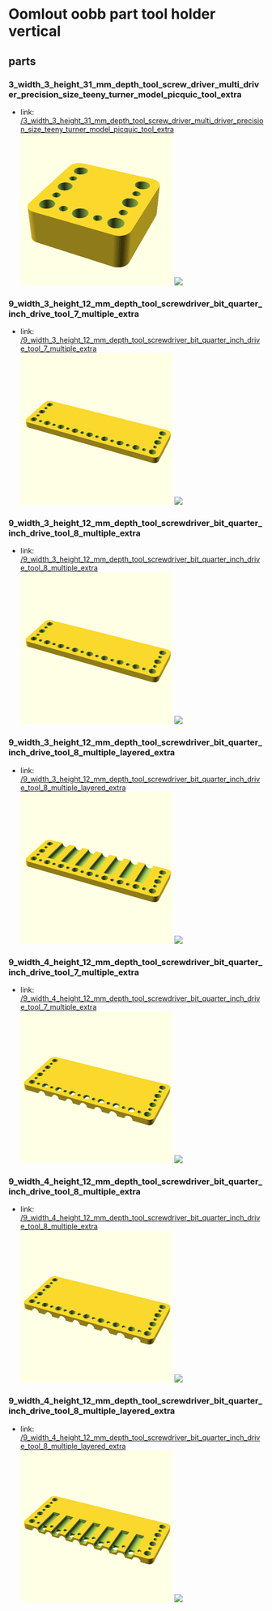 # Oomlout oobb part tool holder vertical


## parts

### 3_width_3_height_31_mm_depth_tool_screw_driver_multi_driver_precision_size_teeny_turner_model_picquic_tool_extra
* link: [/3_width_3_height_31_mm_depth_tool_screw_driver_multi_driver_precision_size_teeny_turner_model_picquic_tool_extra](3_width_3_height_31_mm_depth_tool_screw_driver_multi_driver_precision_size_teeny_turner_model_picquic_tool_extra)  
![](3_width_3_height_31_mm_depth_tool_screw_driver_multi_driver_precision_size_teeny_turner_model_picquic_tool_extra/3dpr_300.png)  ![](3_width_3_height_31_mm_depth_tool_screw_driver_multi_driver_precision_size_teeny_turner_model_picquic_tool_extra/image_300.jpg)
 

### 9_width_3_height_12_mm_depth_tool_screwdriver_bit_quarter_inch_drive_tool_7_multiple_extra
* link: [/9_width_3_height_12_mm_depth_tool_screwdriver_bit_quarter_inch_drive_tool_7_multiple_extra](9_width_3_height_12_mm_depth_tool_screwdriver_bit_quarter_inch_drive_tool_7_multiple_extra)  
![](9_width_3_height_12_mm_depth_tool_screwdriver_bit_quarter_inch_drive_tool_7_multiple_extra/3dpr_300.png)  ![](9_width_3_height_12_mm_depth_tool_screwdriver_bit_quarter_inch_drive_tool_7_multiple_extra/image_300.jpg)
 

### 9_width_3_height_12_mm_depth_tool_screwdriver_bit_quarter_inch_drive_tool_8_multiple_extra
* link: [/9_width_3_height_12_mm_depth_tool_screwdriver_bit_quarter_inch_drive_tool_8_multiple_extra](9_width_3_height_12_mm_depth_tool_screwdriver_bit_quarter_inch_drive_tool_8_multiple_extra)  
![](9_width_3_height_12_mm_depth_tool_screwdriver_bit_quarter_inch_drive_tool_8_multiple_extra/3dpr_300.png)  ![](9_width_3_height_12_mm_depth_tool_screwdriver_bit_quarter_inch_drive_tool_8_multiple_extra/image_300.jpg)
 

### 9_width_3_height_12_mm_depth_tool_screwdriver_bit_quarter_inch_drive_tool_8_multiple_layered_extra
* link: [/9_width_3_height_12_mm_depth_tool_screwdriver_bit_quarter_inch_drive_tool_8_multiple_layered_extra](9_width_3_height_12_mm_depth_tool_screwdriver_bit_quarter_inch_drive_tool_8_multiple_layered_extra)  
![](9_width_3_height_12_mm_depth_tool_screwdriver_bit_quarter_inch_drive_tool_8_multiple_layered_extra/3dpr_300.png)  ![](9_width_3_height_12_mm_depth_tool_screwdriver_bit_quarter_inch_drive_tool_8_multiple_layered_extra/image_300.jpg)
 

### 9_width_4_height_12_mm_depth_tool_screwdriver_bit_quarter_inch_drive_tool_7_multiple_extra
* link: [/9_width_4_height_12_mm_depth_tool_screwdriver_bit_quarter_inch_drive_tool_7_multiple_extra](9_width_4_height_12_mm_depth_tool_screwdriver_bit_quarter_inch_drive_tool_7_multiple_extra)  
![](9_width_4_height_12_mm_depth_tool_screwdriver_bit_quarter_inch_drive_tool_7_multiple_extra/3dpr_300.png)  ![](9_width_4_height_12_mm_depth_tool_screwdriver_bit_quarter_inch_drive_tool_7_multiple_extra/image_300.jpg)
 

### 9_width_4_height_12_mm_depth_tool_screwdriver_bit_quarter_inch_drive_tool_8_multiple_extra
* link: [/9_width_4_height_12_mm_depth_tool_screwdriver_bit_quarter_inch_drive_tool_8_multiple_extra](9_width_4_height_12_mm_depth_tool_screwdriver_bit_quarter_inch_drive_tool_8_multiple_extra)  
![](9_width_4_height_12_mm_depth_tool_screwdriver_bit_quarter_inch_drive_tool_8_multiple_extra/3dpr_300.png)  ![](9_width_4_height_12_mm_depth_tool_screwdriver_bit_quarter_inch_drive_tool_8_multiple_extra/image_300.jpg)
 

### 9_width_4_height_12_mm_depth_tool_screwdriver_bit_quarter_inch_drive_tool_8_multiple_layered_extra
* link: [/9_width_4_height_12_mm_depth_tool_screwdriver_bit_quarter_inch_drive_tool_8_multiple_layered_extra](9_width_4_height_12_mm_depth_tool_screwdriver_bit_quarter_inch_drive_tool_8_multiple_layered_extra)  
![](9_width_4_height_12_mm_depth_tool_screwdriver_bit_quarter_inch_drive_tool_8_multiple_layered_extra/3dpr_300.png)  ![](9_width_4_height_12_mm_depth_tool_screwdriver_bit_quarter_inch_drive_tool_8_multiple_layered_extra/image_300.jpg)
 
